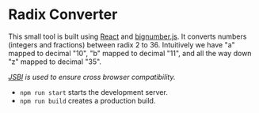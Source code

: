 # Radix Converter

This small tool is built using [React](https://github.com/facebook/create-react-app/) and [bignumber.js](https://github.com/MikeMcl/bignumber.js/). It converts numbers (integers and fractions) between radix 2 to 36. Intuitively we have "a" mapped to decimal "10", "b" mapped to decimal "11", and all the way down "z" mapped to decimal "35".

_[JSBI](https://github.com/GoogleChromeLabs/jsbi) is used to ensure cross browser compatibility._

- `npm run start` starts the development server.
- `npm run build` creates a production build.
